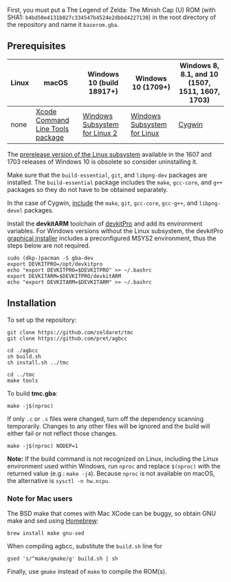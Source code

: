 First, you must put a The Legend of Zelda: The Minish Cap (U) ROM (with SHA1: `b4bd50e4131b027c334547b4524e2dbbd4227130`) in the root directory of the repository and name it `baserom.gba`. 

## Prerequisites

| Linux | macOS | Windows 10 (build 18917+) | Windows 10 (1709+) | Windows 8, 8.1, and 10 (1507, 1511, 1607, 1703)
| ----- | ----- | ------------------------- | ------------------ | ---------------------------------------------------------
| none | [Xcode Command Line Tools package][xcode] | [Windows Subsystem for Linux 2][wsl2] | [Windows Subsystem for Linux][wsl] | [Cygwin][cygwin]

[xcode]: https://developer.apple.com/library/archive/technotes/tn2339/_index.html#//apple_ref/doc/uid/DTS40014588-CH1-DOWNLOADING_COMMAND_LINE_TOOLS_IS_NOT_AVAILABLE_IN_XCODE_FOR_MACOS_10_9__HOW_CAN_I_INSTALL_THEM_ON_MY_MACHINE_
[wsl2]: https://docs.microsoft.com/windows/wsl/wsl2-install
[wsl]: https://docs.microsoft.com/windows/wsl/install-win10
[cygwin]: https://cygwin.com/install.html

The [prerelease version of the Linux subsystem](https://docs.microsoft.com/windows/wsl/install-legacy) available in the 1607 and 1703 releases of Windows 10 is obsolete so consider uninstalling it.

Make sure that the `build-essential`, `git`, and `libpng-dev` packages are installed. The `build-essential` package includes the `make`, `gcc-core`, and `g++` packages so they do not have to be obtained separately.

In the case of Cygwin, [include](https://cygwin.com/cygwin-ug-net/setup-net.html#setup-packages) the `make`, `git`, `gcc-core`, `gcc-g++`, and `libpng-devel` packages.

Install the **devkitARM** toolchain of [devkitPro](https://devkitpro.org/wiki/Getting_Started) and add its environment variables. For Windows versions without the Linux subsystem, the devkitPro [graphical installer](https://github.com/devkitPro/installer/releases) includes a preconfigured MSYS2 environment, thus the steps below are not required.

    sudo (dkp-)pacman -S gba-dev
    export DEVKITPRO=/opt/devkitpro
    echo "export DEVKITPRO=$DEVKITPRO" >> ~/.bashrc
    export DEVKITARM=$DEVKITPRO/devkitARM
    echo "export DEVKITARM=$DEVKITARM" >> ~/.bashrc

## Installation

To set up the repository:

	git clone https://github.com/zeldaret/tmc
	git clone https://github.com/pret/agbcc

	cd ./agbcc
	sh build.sh
	sh install.sh ../tmc

	cd ../tmc
	make tools

To build **tmc.gba**:

	make -j$(nproc)

If only `.c` or `.s` files were changed, turn off the dependency scanning temporarily. Changes to any other files will be ignored and the build will either fail or not reflect those changes.

	make -j$(nproc) NODEP=1

**Note:** If the build command is not recognized on Linux, including the Linux environment used within Windows, run `nproc` and replace `$(nproc)` with the returned value (e.g.: `make -j4`). Because `nproc` is not available on macOS, the alternative is `sysctl -n hw.ncpu`.

### Note for Mac users

The BSD make that comes with Mac XCode can be buggy, so obtain GNU make and sed using [Homebrew](https://brew.sh):

	brew install make gnu-sed

When compiling agbcc, substitute the `build.sh` line for

	gsed 's/^make/gmake/g' build.sh | sh

Finally, use `gmake` instead of `make` to compile the ROM(s).
